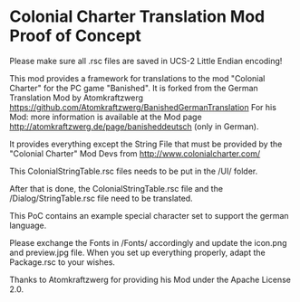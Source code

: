 Colonial Charter Translation Mod Proof of Concept
=========================
Please make sure all .rsc files are saved in UCS-2 Little Endian encoding!

This mod provides a framework for translations to the mod "Colonial Charter" for the PC game "Banished".
It is forked from the German Translation Mod by Atomkraftzwerg https://github.com/Atomkraftzwerg/BanishedGermanTranslation
For his Mod: more information is available at the Mod page http://atomkraftzwerg.de/page/banisheddeutsch (only in German).

It provides everything except the String File that must be provided by the "Colonial Charter" Mod Devs from http://www.colonialcharter.com/

This ColonialStringTable.rsc files needs to be put in the /UI/ folder.

After that is done, the ColonialStringTable.rsc file and the /Dialog/StringTable.rsc file need to be translated.

This PoC contains an example special character set to support the german language.

Please exchange the Fonts in /Fonts/ accordingly and update the icon.png and preview.jpg file.
When you set up everything properly, adapt the Package.rsc to your wishes.

Thanks to Atomkraftzwerg for providing his Mod under the Apache License 2.0.